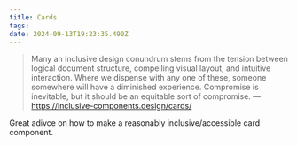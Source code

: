 ```yaml
---
title: Cards
tags:
date: 2024-09-13T19:23:35.490Z
---
```

> Many an inclusive design conundrum stems from the tension between logical document structure, compelling visual layout, and intuitive interaction. Where we dispense with any one of these, someone somewhere will have a diminished experience. Compromise is inevitable, but it should be an equitable sort of compromise. — https://inclusive-components.design/cards/
>

Great adivce on how to make a reasonably inclusive/accessible card component.
